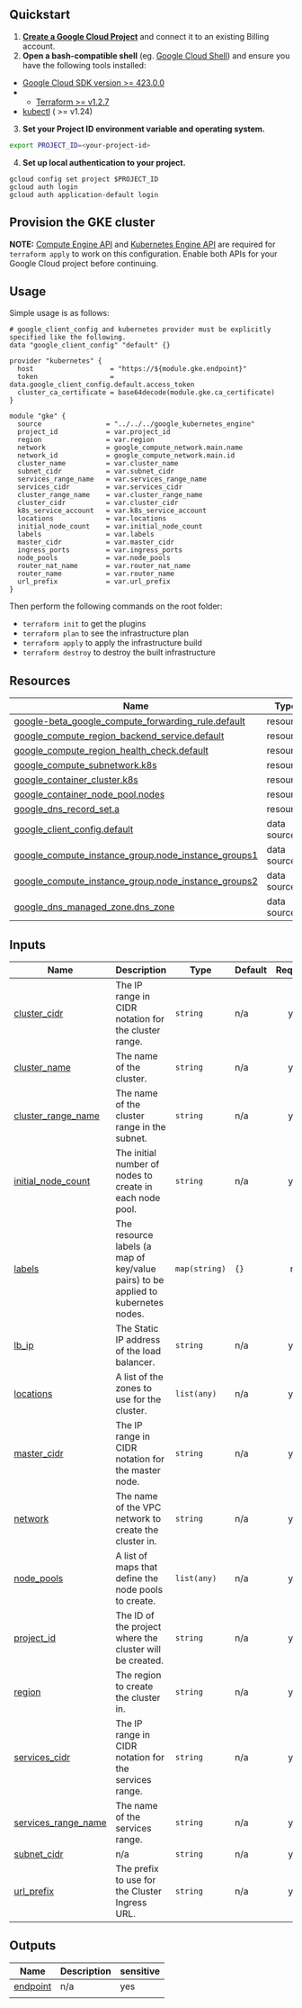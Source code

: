 ## Quickstart 

1. **[Create a Google Cloud Project](https://cloud.google.com/resource-manager/docs/creating-managing-projects)** and connect it to an existing Billing account.
2. **Open a bash-compatible shell** (eg. [Google Cloud Shell](https://cloud.google.com/shell)) and ensure you have the following tools installed: 

* [Google Cloud SDK version >= 423.0.0](https://cloud.google.com/sdk/docs/downloads-versioned-archives)
* * [Terraform >= v1.2.7](https://www.terraform.io/downloads.html)
* [kubectl](https://kubernetes.io/docs/tasks/tools/) ( >= v1.24)

3. **Set your Project ID environment variable and operating system.** 

```bash
export PROJECT_ID=<your-project-id>
```

4. **Set up local authentication to your project.**

```
gcloud config set project $PROJECT_ID
gcloud auth login
gcloud auth application-default login
```

## Provision the GKE cluster

**NOTE:** [Compute Engine API](https://console.developers.google.com/apis/api/compute.googleapis.com/overview) and [Kubernetes Engine API](https://console.cloud.google.com/apis/api/container.googleapis.com/overview) are required for ```terraform apply``` to work on this configuration. Enable both APIs for your Google Cloud project before continuing.

## Usage
Simple usage is as follows:

```hcl
# google_client_config and kubernetes provider must be explicitly specified like the following.
data "google_client_config" "default" {}

provider "kubernetes" {
  host                   = "https://${module.gke.endpoint}"
  token                  = data.google_client_config.default.access_token
  cluster_ca_certificate = base64decode(module.gke.ca_certificate)
}

module "gke" {
  source                = "../../../google_kubernetes_engine"
  project_id            = var.project_id
  region                = var.region
  network               = google_compute_network.main.name
  network_id            = google_compute_network.main.id
  cluster_name          = var.cluster_name
  subnet_cidr           = var.subnet_cidr
  services_range_name   = var.services_range_name 
  services_cidr         = var.services_cidr
  cluster_range_name    = var.cluster_range_name
  cluster_cidr          = var.cluster_cidr
  k8s_service_account   = var.k8s_service_account
  locations             = var.locations
  initial_node_count    = var.initial_node_count 
  labels                = var.labels
  master_cidr           = var.master_cidr
  ingress_ports         = var.ingress_ports
  node_pools            = var.node_pools
  router_nat_name       = var.router_nat_name
  router_name           = var.router_name
  url_prefix            = var.url_prefix
}

```
<!-- do not understand what this is about -->
Then perform the following commands on the root folder:

- `terraform init` to get the plugins
- `terraform plan` to see the infrastructure plan
- `terraform apply` to apply the infrastructure build
- `terraform destroy` to destroy the built infrastructure

<!-- BEGINNING OF PRE-COMMIT-TERRAFORM DOCS HOOK -->

## Resources

| Name | Type |
|------|------|
| [google-beta_google_compute_forwarding_rule.default](https://registry.terraform.io/providers/hashicorp/google-beta/latest/docs/resources/google_compute_forwarding_rule) | resource |
| [google_compute_region_backend_service.default](https://registry.terraform.io/providers/hashicorp/google/4.50.0/docs/resources/compute_region_backend_service) | resource |
| [google_compute_region_health_check.default](https://registry.terraform.io/providers/hashicorp/google/4.50.0/docs/resources/compute_region_health_check) | resource |
| [google_compute_subnetwork.k8s](https://registry.terraform.io/providers/hashicorp/google/4.50.0/docs/resources/compute_subnetwork) | resource |
| [google_container_cluster.k8s](https://registry.terraform.io/providers/hashicorp/google/4.50.0/docs/resources/container_cluster) | resource |
| [google_container_node_pool.nodes](https://registry.terraform.io/providers/hashicorp/google/4.50.0/docs/resources/container_node_pool) | resource |
| [google_dns_record_set.a](https://registry.terraform.io/providers/hashicorp/google/4.50.0/docs/resources/dns_record_set) | resource |
| [google_client_config.default](https://registry.terraform.io/providers/hashicorp/google/4.50.0/docs/data-sources/client_config) | data source |
| [google_compute_instance_group.node_instance_groups1](https://registry.terraform.io/providers/hashicorp/google/4.50.0/docs/data-sources/compute_instance_group) | data source |
| [google_compute_instance_group.node_instance_groups2](https://registry.terraform.io/providers/hashicorp/google/4.50.0/docs/data-sources/compute_instance_group) | data source |
| [google_dns_managed_zone.dns_zone](https://registry.terraform.io/providers/hashicorp/google/4.50.0/docs/data-sources/dns_managed_zone) | data source |

## Inputs

| Name | Description | Type | Default | Required |
|------|-------------|------|---------|:--------:|
| <a name="input_cluster_cidr"></a> [cluster\_cidr](#input\_cluster\_cidr) | The IP range in CIDR notation for the cluster range. | `string` | n/a | yes |
| <a name="input_cluster_name"></a> [cluster\_name](#input\_cluster\_name) | The name of the cluster. | `string` | n/a | yes |
| <a name="input_cluster_range_name"></a> [cluster\_range\_name](#input\_cluster\_range\_name) | The name of the cluster range in the subnet. | `string` | n/a | yes |
| <a name="input_initial_node_count"></a> [initial\_node\_count](#input\_initial\_node\_count) | The initial number of nodes to create in each node pool. | `string` | n/a | yes |
| <a name="input_labels"></a> [labels](#input\_labels) | The resource labels (a map of key/value pairs) to be applied to kubernetes nodes. | `map(string)` | `{}` | no |
| <a name="input_lb_ip"></a> [lb\_ip](#input\_lb\_ip) | The Static IP address of the load balancer. | `string` | n/a | yes |
| <a name="input_locations"></a> [locations](#input\_locations) | A list of the zones to use for the cluster. | `list(any)` | n/a | yes |
| <a name="input_master_cidr"></a> [master\_cidr](#input\_master\_cidr) | The IP range in CIDR notation for the master node. | `string` | n/a | yes |
| <a name="input_network"></a> [network](#input\_network) | The name of the VPC network to create the cluster in. | `string` | n/a | yes |
| <a name="input_node_pools"></a> [node\_pools](#input\_node\_pools) | A list of maps that define the node pools to create. | `list(any)` | n/a | yes |
| <a name="input_project_id"></a> [project\_id](#input\_project\_id) | The ID of the project where the cluster will be created. | `string` | n/a | yes |
| <a name="input_region"></a> [region](#input\_region) | The region to create the cluster in. | `string` | n/a | yes |
| <a name="input_services_cidr"></a> [services\_cidr](#input\_services\_cidr) | The IP range in CIDR notation for the services range. | `string` | n/a | yes |
| <a name="input_services_range_name"></a> [services\_range\_name](#input\_services\_range\_name) | The name of the services range. | `string` | n/a | yes |
| <a name="input_subnet_cidr"></a> [subnet\_cidr](#input\_subnet\_cidr) | n/a | `string` | n/a | yes |
| <a name="input_url_prefix"></a> [url\_prefix](#input\_url\_prefix) | The prefix to use for the Cluster Ingress URL. | `string` | n/a | yes |

## Outputs

| Name | Description | sensitive |
|------|-------------|-----------|
| <a name="output_endpoint"></a> [endpoint](#output\_endpoint) | n/a | yes |
|   |   |   |   |
